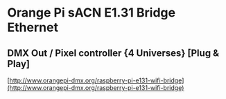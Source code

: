 # Orange Pi sACN E1.31 Bridge Ethernet
## DMX Out / Pixel controller {4 Universes} [Plug & Play]

[http://www.orangepi-dmx.org/raspberry-pi-e131-wifi-bridge](http://www.orangepi-dmx.org/raspberry-pi-e131-wifi-bridge)